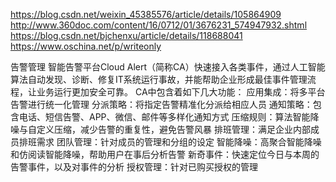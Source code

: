 

https://blog.csdn.net/weixin_45385576/article/details/105864909
http://www.360doc.com/content/16/0712/01/3676231_574947932.shtml
https://blog.csdn.net/bjchenxu/article/details/118688041
https://www.oschina.net/p/writeonly

告警管理
智能告警平台Cloud Alert（简称CA）快速接入各类事件，通过人工智能算法自动发现、诊断、修复IT系统运行事故，并能帮助企业形成最佳事件管理流程，让业务运行更加安全可靠。
CA中包含着如下几大功能：
应用集成：将多平台告警进行统一化管理
分派策略：将指定告警精准化分派给相应人员
通知策略：包含电话、短信告警、APP、微信、邮件等多样化通知方式
压缩规则：算法智能降噪与自定义压缩，减少告警的重复性，避免告警风暴
排班管理：满足企业内部成员排班需求
团队管理：针对成员的管理和分组的设定
智能降噪：高聚合智能降噪和仿阅读智能降噪，帮助用户在事后分析告警
新奇事件：快速定位今日与本周的告警事件，以及对事件的分析
授权管理：针对已购买授权的管理